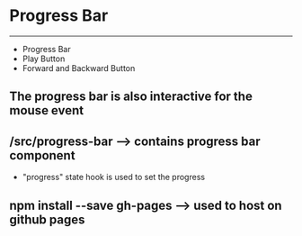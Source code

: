 # Progress Bar
---

- Progress Bar
- Play Button
- Forward and Backward Button

The progress bar is also interactive for the mouse event
---

## /src/progress-bar --> contains progress bar component

- "progress" state hook is used to set the progress


## npm install --save gh-pages --> used to host on github pages